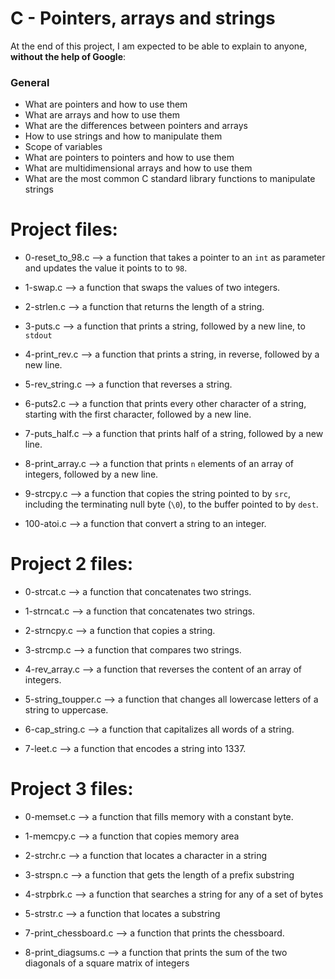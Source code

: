 # C - Pointers, arrays and strings


At the end of this project, I am expected to be able to  explain to anyone,  **without the help of Google**:

### General

-   What are pointers and how to use them
-   What are arrays and how to use them
-   What are the differences between pointers and arrays
-   How to use strings and how to manipulate them
-   Scope of variables
-   What are pointers to pointers and how to use them
-   What are multidimensional arrays and how to use them
-   What are the most common C standard library functions to manipulate strings

# Project files:

  - 0-reset_to_98.c --> a function that takes a pointer to an `int` as parameter and updates the value it points to to `98`.
  
  - 1-swap.c --> a function that swaps the values of two integers.

- 2-strlen.c --> a function that returns the length of a string.

- 3-puts.c --> a function that prints a string, followed by a new line, to `stdout`

- 4-print_rev.c --> a function that prints a string, in reverse, followed by a new line.

- 5-rev_string.c --> a function that reverses a string.

- 6-puts2.c --> a function that prints every other character of a string, starting with the first character, followed by a new line.

- 7-puts_half.c --> a function that prints half of a string, followed by a new line.

- 8-print_array.c --> a function that prints `n` elements of an array of integers, followed by a new line.

- 9-strcpy.c --> a function that copies the string pointed to by  `src`, including the terminating null byte (`\0`), to the buffer pointed to by  `dest`.

- 100-atoi.c --> a function that convert a string to an integer.

# Project 2 files:

- 0-strcat.c —> a function that concatenates two strings.

- 1-strncat.c —> a function that concatenates two strings.

- 2-strncpy.c —> a function that copies a string.

- 3-strcmp.c —-> a function that compares two strings.

- 4-rev_array.c —> a function that reverses the content of an array of integers.

- 5-string_toupper.c —> a function that changes all lowercase letters of a string to uppercase.

- 6-cap_string.c —> a function that capitalizes all words of a string.

- 7-leet.c —> a function that encodes a string into 1337.

# Project 3 files:

- 0-memset.c —> a function that fills memory with a constant byte.

- 1-memcpy.c —> a function that copies memory area

- 2-strchr.c —> a function that locates a character in a string

- 3-strspn.c —> a function that gets the length of a prefix substring

- 4-strpbrk.c —> a function that searches a string for any of a set of bytes

- 5-strstr.c —> a function that locates a substring

- 7-print_chessboard.c —> a function that prints the chessboard.

- 8-print_diagsums.c —> a function that prints the sum of the two diagonals of a square matrix of integers
